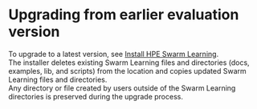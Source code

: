 # <a name="GUID-2E350669-7E5A-47BC-AB15-58AC4CFAD9C1"/> Upgrading from earlier evaluation version

To upgrade to a latest version, see [Install HPE Swarm Learning](Install_HPE_Swarm_Learning.md).
<br>The installer deletes existing Swarm Learning files and directories (docs, examples, lib, and scripts) from the location and copies updated Swarm Learning files and directories.
<br>Any directory or file created by users outside of the Swarm Learning directories is preserved during the upgrade process.

